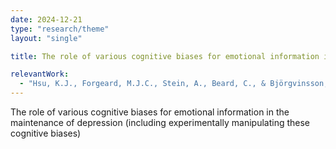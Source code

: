 ```yaml
---
date: 2024-12-21
type: "research/theme"
layout: "single"

title: The role of various cognitive biases for emotional information in the maintenance of depression (including experimentally manipulating these cognitive biases)

relevantWork:
  - "Hsu, K.J., Forgeard, M.J.C., Stein, A., Beard, C., & Björgvinsson, T. (in press). Examining differential relationships among self-reported attentional control, depression, and anxiety in a transdiagnostic clinical sample. Journal of Affective Disorders."
---
```


The role of various cognitive biases for emotional information in the maintenance of depression (including experimentally manipulating these cognitive biases)
